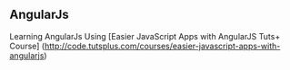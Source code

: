 ## AngularJs 
Learning AngularJs  Using [Easier JavaScript Apps with AngularJS Tuts+ Course] (http://code.tutsplus.com/courses/easier-javascript-apps-with-angularjs)
